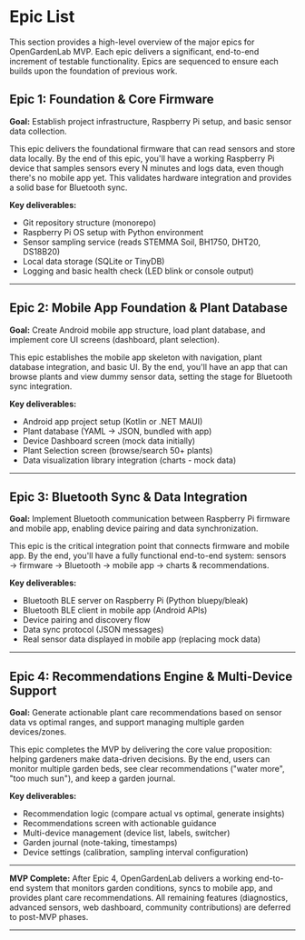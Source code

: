 # Epic List

This section provides a high-level overview of the major epics for OpenGardenLab MVP. Each epic delivers a significant, end-to-end increment of testable functionality. Epics are sequenced to ensure each builds upon the foundation of previous work.

## Epic 1: Foundation & Core Firmware
**Goal:** Establish project infrastructure, Raspberry Pi setup, and basic sensor data collection.

This epic delivers the foundational firmware that can read sensors and store data locally. By the end of this epic, you'll have a working Raspberry Pi device that samples sensors every N minutes and logs data, even though there's no mobile app yet. This validates hardware integration and provides a solid base for Bluetooth sync.

**Key deliverables:**
- Git repository structure (monorepo)
- Raspberry Pi OS setup with Python environment
- Sensor sampling service (reads STEMMA Soil, BH1750, DHT20, DS18B20)
- Local data storage (SQLite or TinyDB)
- Logging and basic health check (LED blink or console output)

---

## Epic 2: Mobile App Foundation & Plant Database
**Goal:** Create Android mobile app structure, load plant database, and implement core UI screens (dashboard, plant selection).

This epic establishes the mobile app skeleton with navigation, plant database integration, and basic UI. By the end, you'll have an app that can browse plants and view dummy sensor data, setting the stage for Bluetooth sync integration.

**Key deliverables:**
- Android app project setup (Kotlin or .NET MAUI)
- Plant database (YAML → JSON, bundled with app)
- Device Dashboard screen (mock data initially)
- Plant Selection screen (browse/search 50+ plants)
- Data visualization library integration (charts - mock data)

---

## Epic 3: Bluetooth Sync & Data Integration
**Goal:** Implement Bluetooth communication between Raspberry Pi firmware and mobile app, enabling device pairing and data synchronization.

This epic is the critical integration point that connects firmware and mobile app. By the end, you'll have a fully functional end-to-end system: sensors → firmware → Bluetooth → mobile app → charts & recommendations.

**Key deliverables:**
- Bluetooth BLE server on Raspberry Pi (Python bluepy/bleak)
- Bluetooth BLE client in mobile app (Android APIs)
- Device pairing and discovery flow
- Data sync protocol (JSON messages)
- Real sensor data displayed in mobile app (replacing mock data)

---

## Epic 4: Recommendations Engine & Multi-Device Support
**Goal:** Generate actionable plant care recommendations based on sensor data vs optimal ranges, and support managing multiple garden devices/zones.

This epic completes the MVP by delivering the core value proposition: helping gardeners make data-driven decisions. By the end, users can monitor multiple garden beds, see clear recommendations ("water more", "too much sun"), and keep a garden journal.

**Key deliverables:**
- Recommendation logic (compare actual vs optimal, generate insights)
- Recommendations screen with actionable guidance
- Multi-device management (device list, labels, switcher)
- Garden journal (note-taking, timestamps)
- Device settings (calibration, sampling interval configuration)

---

**MVP Complete:** After Epic 4, OpenGardenLab delivers a working end-to-end system that monitors garden conditions, syncs to mobile app, and provides plant care recommendations. All remaining features (diagnostics, advanced sensors, web dashboard, community contributions) are deferred to post-MVP phases.

---
